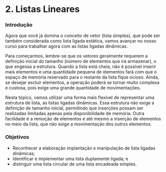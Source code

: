 # 2. Listas Lineares

### Introdução

Agora que você já domina o conceito de vetor \(lista simples\), que pode ser também considerada como lista ligada estática, vamos avançar no nosso curso para trabalhar agora com as listas ligadas dinâmicas. 

Para começarmos, lembre-se que os vetores geralmente requerem a definição inicial do tamanho \(número de elementos que irá armazenar\), o que engessa a estrutura. Quando a lista está cheia, não é possível inserir mais elementos e uma quantidade pequena de elementos fará com que o espaço de memória reservado para o restante da lista fique ocioso. Ainda, se desejar excluir elementos, a operação poderá se tornar muito complexa e custosa, pois exige uma grande quantidade de movimentações.

Nesta tópico, vamos utilizar uma forma mais flexível de representar uma estrutura de lista, as listas ligadas dinâmicas. Essa estrutura não exige a definição de tamanho inicial, permitindo que inserções possam ser realizadas limitadas apenas pela disponibilidade de memória. Outra facilidade é a remoção de elementos e até mesmo a inserção de elementos no meio da lista, que não exige a movimentação dos outros elementos.

### Objetivos

* Reconhecer a elaboração implantação e manipulação de lista ligadas dinâmicas;
* Identificar e implementar uma lista duplamente ligada; e
* distinguir uma lista circular de uma lista encadeada simples.

